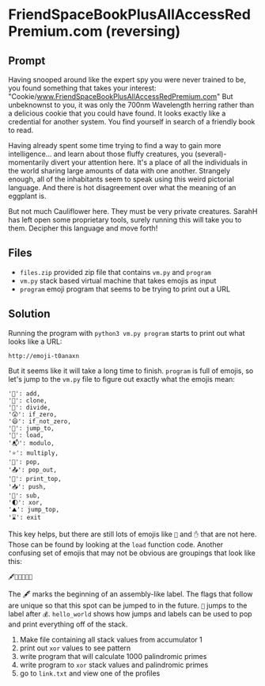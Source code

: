 # FriendSpaceBookPlusAllAccessRedPremium.com (reversing)

## Prompt

Having snooped around like the expert spy you were never trained to be, you found something that takes your interest: "Cookie/www.FriendSpaceBookPlusAllAccessRedPremium.com"  But unbeknownst to you, it was only the  700nm Wavelength herring rather than a delicious cookie that you could have found.   It looks exactly like a credential for another system.  You find yourself in search of a friendly book to read.

Having already spent some time trying to find a way to gain more intelligence... and learn about those fluffy creatures, you (several)-momentarily divert your attention here.  It's a place of all the individuals in the world sharing large amounts of data with one another. Strangely enough, all of the inhabitants seem to speak using this weird pictorial language. And there is hot disagreement over what the meaning of an eggplant is.

But not much Cauliflower here.  They must be very private creatures.  SarahH has left open some proprietary tools, surely running this will take you to them.  Decipher this language and move forth!

## Files

* `files.zip` provided zip file that contains `vm.py` and `program`
* `vm.py` stack based virtual machine that takes emojis as input
* `program` emoji program that seems to be trying to print out a URL

## Solution

Running the program with `python3 vm.py program` starts to print out what looks like a URL:

```
http://emoji-t0anaxn
```

But it seems like it will take a long time to finish. `program` is full of emojis, so let's jump to the `vm.py` file to figure out exactly what the emojis mean:

```
'🍡': add,
'🤡': clone,
'📐': divide,
'😲': if_zero,
'😄': if_not_zero,
'🏀': jump_to,
'🚛': load,
'📬': modulo,
'⭐': multiply,
'🍿': pop,
'📤': pop_out,
'🎤': print_top,
'📥': push,
'🔪': sub,
'🌓': xor,
'⛰': jump_top,
'⌛': exit
``` 

This key helps, but there are still lots of emojis like `🥇` and `✋` that are not here. Those can be found by looking at the `load` function code. Another confusing set of emojis that may not be obvious are groupings that look like this:

```
🖋💠🏁🎌🔶🚩
```

The 🖋 marks the beginning of an assembly-like label. The flags that follow are unique so that this spot can be jumped to in the future. `🏀` jumps to the label after `💰`. `hello_world` shows how jumps and labels can be used to pop and print everything off of the stack. 

 

1. Make file containing all stack values from accumulator 1
2. print out `xor` values to see pattern
3. write program that will calculate 1000 palindromic primes
4. write program to `xor` stack values and palindromic primes
5. go to `link.txt` and view one of the profiles
